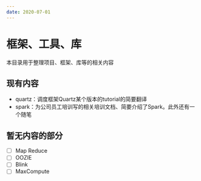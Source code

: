 ```yaml
---
date: 2020-07-01
---
```


# 框架、工具、库

本目录用于整理项目、框架、库等的相关内容

## 现有内容

+ quartz：调度框架Quartz某个版本的tutorial的简要翻译
+ spark：为公司员工培训写的相关培训文档、简要介绍了Spark。此外还有一个随笔

## 暂无内容的部分

+ [ ] Map Reduce
+ [ ] OOZIE
+ [ ] Blink
+ [ ] MaxCompute
